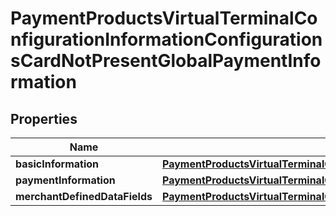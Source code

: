 
# PaymentProductsVirtualTerminalConfigurationInformationConfigurationsCardNotPresentGlobalPaymentInformation

## Properties
Name | Type | Description | Notes
------------ | ------------- | ------------- | -------------
**basicInformation** | [**PaymentProductsVirtualTerminalConfigurationInformationConfigurationsCardNotPresentGlobalPaymentInformationBasicInformation**](PaymentProductsVirtualTerminalConfigurationInformationConfigurationsCardNotPresentGlobalPaymentInformationBasicInformation.md) |  |  [optional]
**paymentInformation** | [**PaymentProductsVirtualTerminalConfigurationInformationConfigurationsCardNotPresentGlobalPaymentInformationPaymentInformation**](PaymentProductsVirtualTerminalConfigurationInformationConfigurationsCardNotPresentGlobalPaymentInformationPaymentInformation.md) |  |  [optional]
**merchantDefinedDataFields** | [**PaymentProductsVirtualTerminalConfigurationInformationConfigurationsCardNotPresentGlobalPaymentInformationMerchantDefinedDataFields**](PaymentProductsVirtualTerminalConfigurationInformationConfigurationsCardNotPresentGlobalPaymentInformationMerchantDefinedDataFields.md) |  |  [optional]



